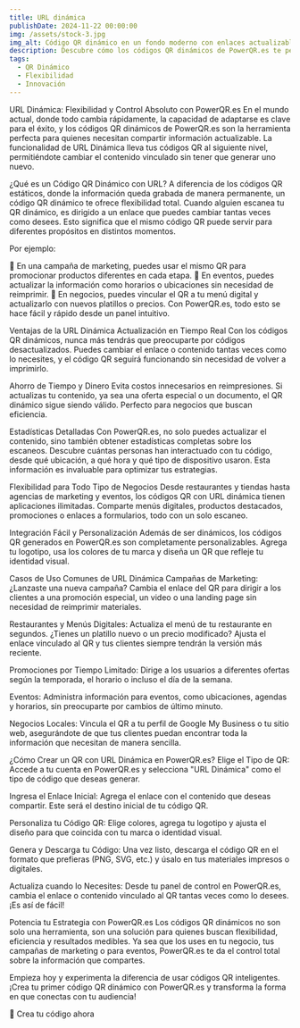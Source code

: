 ```yaml
---
title: URL dinámica
publishDate: 2024-11-22 00:00:00
img: /assets/stock-3.jpg
img_alt: Código QR dinámico en un fondo moderno con enlaces actualizables en tiempo real
description: Descubre cómo los códigos QR dinámicos de PowerQR.es te permiten cambiar el contenido de tus enlaces en tiempo real sin necesidad de generar nuevos códigos. Una solución práctica, flexible y profesional.
tags:
  - QR Dinámico
  - Flexibilidad
  - Innovación
---
```


URL Dinámica: Flexibilidad y Control Absoluto con PowerQR.es
En el mundo actual, donde todo cambia rápidamente, la capacidad de adaptarse es clave para el éxito, y los códigos QR dinámicos de PowerQR.es son la herramienta perfecta para quienes necesitan compartir información actualizable. La funcionalidad de URL Dinámica lleva tus códigos QR al siguiente nivel, permitiéndote cambiar el contenido vinculado sin tener que generar uno nuevo.

¿Qué es un Código QR Dinámico con URL?
A diferencia de los códigos QR estáticos, donde la información queda grabada de manera permanente, un código QR dinámico te ofrece flexibilidad total. Cuando alguien escanea tu QR dinámico, es dirigido a un enlace que puedes cambiar tantas veces como desees. Esto significa que el mismo código QR puede servir para diferentes propósitos en distintos momentos.

Por ejemplo:

🔄 En una campaña de marketing, puedes usar el mismo QR para promocionar productos diferentes en cada etapa.
🔄 En eventos, puedes actualizar la información como horarios o ubicaciones sin necesidad de reimprimir.
🔄 En negocios, puedes vincular el QR a tu menú digital y actualizarlo con nuevos platillos o precios.
Con PowerQR.es, todo esto se hace fácil y rápido desde un panel intuitivo.

Ventajas de la URL Dinámica
Actualización en Tiempo Real
Con los códigos QR dinámicos, nunca más tendrás que preocuparte por códigos desactualizados. Puedes cambiar el enlace o contenido tantas veces como lo necesites, y el código QR seguirá funcionando sin necesidad de volver a imprimirlo.

Ahorro de Tiempo y Dinero
Evita costos innecesarios en reimpresiones. Si actualizas tu contenido, ya sea una oferta especial o un documento, el QR dinámico sigue siendo válido. Perfecto para negocios que buscan eficiencia.

Estadísticas Detalladas
Con PowerQR.es, no solo puedes actualizar el contenido, sino también obtener estadísticas completas sobre los escaneos. Descubre cuántas personas han interactuado con tu código, desde qué ubicación, a qué hora y qué tipo de dispositivo usaron. Esta información es invaluable para optimizar tus estrategias.

Flexibilidad para Todo Tipo de Negocios
Desde restaurantes y tiendas hasta agencias de marketing y eventos, los códigos QR con URL dinámica tienen aplicaciones ilimitadas. Comparte menús digitales, productos destacados, promociones o enlaces a formularios, todo con un solo escaneo.

Integración Fácil y Personalización
Además de ser dinámicos, los códigos QR generados en PowerQR.es son completamente personalizables. Agrega tu logotipo, usa los colores de tu marca y diseña un QR que refleje tu identidad visual.

Casos de Uso Comunes de URL Dinámica
Campañas de Marketing:
¿Lanzaste una nueva campaña? Cambia el enlace del QR para dirigir a los clientes a una promoción especial, un video o una landing page sin necesidad de reimprimir materiales.

Restaurantes y Menús Digitales:
Actualiza el menú de tu restaurante en segundos. ¿Tienes un platillo nuevo o un precio modificado? Ajusta el enlace vinculado al QR y tus clientes siempre tendrán la versión más reciente.

Promociones por Tiempo Limitado:
Dirige a los usuarios a diferentes ofertas según la temporada, el horario o incluso el día de la semana.

Eventos:
Administra información para eventos, como ubicaciones, agendas y horarios, sin preocuparte por cambios de último minuto.

Negocios Locales:
Vincula el QR a tu perfil de Google My Business o tu sitio web, asegurándote de que tus clientes puedan encontrar toda la información que necesitan de manera sencilla.

¿Cómo Crear un QR con URL Dinámica en PowerQR.es?
Elige el Tipo de QR:
Accede a tu cuenta en PowerQR.es y selecciona "URL Dinámica" como el tipo de código que deseas generar.

Ingresa el Enlace Inicial:
Agrega el enlace con el contenido que deseas compartir. Este será el destino inicial de tu código QR.

Personaliza tu Código QR:
Elige colores, agrega tu logotipo y ajusta el diseño para que coincida con tu marca o identidad visual.

Genera y Descarga tu Código:
Una vez listo, descarga el código QR en el formato que prefieras (PNG, SVG, etc.) y úsalo en tus materiales impresos o digitales.

Actualiza cuando lo Necesites:
Desde tu panel de control en PowerQR.es, cambia el enlace o contenido vinculado al QR tantas veces como lo desees. ¡Es así de fácil!

Potencia tu Estrategia con PowerQR.es
Los códigos QR dinámicos no son solo una herramienta, son una solución para quienes buscan flexibilidad, eficiencia y resultados medibles. Ya sea que los uses en tu negocio, tus campañas de marketing o para eventos, PowerQR.es te da el control total sobre la información que compartes.

Empieza hoy y experimenta la diferencia de usar códigos QR inteligentes. ¡Crea tu primer código QR dinámico con PowerQR.es y transforma la forma en que conectas con tu audiencia!

🔗 Crea tu código ahora
